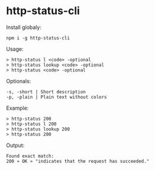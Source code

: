 # http-status-cli
Install globaly:
```
npm i -g http-status-cli
```
Usage:
```
> http-status l <code> -optional
> http-status lookup <code> -optional
> http-status <code> -optional
```
Optionals:
```
-s, -short | Short description
-p, -plain | Plain text without colors

```
Example:
```
> http-status 200
> http-status l 200
> http-status lookup 200
> http-status 200 
```
Output:
```
Found exact match:
200 » OK » "indicates that the request has succeeded."
